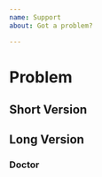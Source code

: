 ```yaml
---
name: Support
about: Got a problem?

---
```


# Problem

<!--
The text in these markdown comments is instructions that will not appear in the displayed issue.
This is a suggested template, but you don't have to follow it!
-->

## Short Version

<!--
Add a clear and concise description of your problem.
-->

## Long Version

<!--
Add more explanation and useful information or commentary as needed.
-->

### Doctor

<!--
Paste in the output from `nvh doctor`. Change any private information, particularly if there are usernames or passwords in proxy information.
-->
